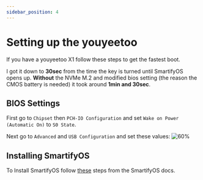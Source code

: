 ```yaml
---
sidebar_position: 4
---
```


# Setting up the youyeetoo
If you have a youyeetoo X1 follow these steps to get the fastest boot.

I got it down to **30sec** from the time the key is turned until SmartifyOS opens up. **Without** the NVMe M.2 and modified bios setting (the reason the CMOS battery is needed) it took around **1min and 30sec**.

## BIOS Settings
First go to `Chipset` then `PCH-IO Configuration` and set `Wake on Power (Automatic On)` to `S0 State`.

Next go to `Advanced` and `USB Configuration` and set these values:
![60%](/img/bios-usb.jpg)

## Installing SmartifyOS
To Install SmartifyOS follow [these](https://docs.smartify-os.com/docs/Export/installer) steps from the SmartifyOS docs.


